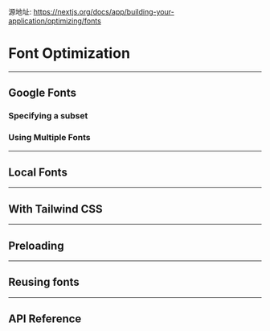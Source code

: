 源地址: https://nextjs.org/docs/app/building-your-application/optimizing/fonts

# Font Optimization

---

## Google Fonts

### Specifying a subset

### Using Multiple Fonts

---

## Local Fonts

---

## With Tailwind CSS

---

## Preloading

---

## Reusing fonts

---

## API Reference
